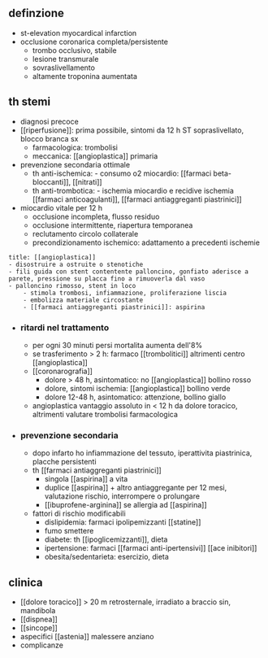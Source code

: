 ## definzione
- st-elevation myocardical infarction
- occlusione coronarica completa/persistente
	- trombo occlusivo, stabile
	- lesione transmurale
	- sovraslivellamento
	- altamente troponina aumentata

## th stemi
- diagnosi precoce
- [[riperfusione]]: prima possibile, sintomi da 12 h ST sopraslivellato, blocco branca sx
	- farmacologica: trombolisi
	- meccanica: [[angioplastica]] primaria
- prevenzione secondaria ottimale
	- th anti-ischemica: - consumo o2 miocardio: [[farmaci beta-bloccanti]], [[nitrati]]
	- th anti-trombotica: - ischemia miocardio e recidive ischemia [[farmaci anticoagulanti]], [[farmaci antiaggreganti piastrinici]]
- miocardio vitale per 12 h
	- occlusione incompleta, flusso residuo
	- occlusione intermittente, riapertura temporanea
	- reclutamento circolo collaterale
	- precondizionamento ischemico: adattamento a precedenti ischemie
```ad-golden-standard
title: [[angioplastica]]
- disostruire a ostruite o stenotiche
- fili guida con stent contentente palloncino, gonfiato aderisce a parete, pressione su placca fino a rimuoverla dal vaso
- palloncino rimosso, stent in loco
	- stimola trombosi, infiammazione, proliferazione liscia
	- embolizza materiale circostante
	- [[farmaci antiaggreganti piastrinici]]: aspirina
```
- ### ritardi nel trattamento
	- per ogni 30 minuti persi mortalita aumenta dell'8%
	- se trasferimento > 2 h: farmaco [[trombolitici]] altrimenti centro [[angioplastica]]
	- [[coronarografia]]
		- dolore > 48 h, asintomatico: no [[angioplastica]] bollino rosso
		- dolore, sintomi ischemia: [[angioplastica]] bollino verde
		- dolore 12-48 h, asintomatico: attenzione, bollino giallo
	- angioplastica vantaggio assoluto in < 12 h da dolore toracico, altrimenti valutare trombolisi farmacologica
- ### prevenzione secondaria
	- dopo infarto ho infiammazione del tessuto, iperattivita piastrinica, placche persistenti
	- th [[farmaci antiaggreganti piastrinici]]
		- singola [[aspirina]] a vita
		- duplice [[aspirina]] + altro antiaggregante per 12 mesi, valutazione rischio, interrompere o prolungare
		- [[ibuprofene-arginina]] se allergia ad [[aspirina]]
	- fattori di rischio modificabili
		- dislipidemia: farmaci ipolipemizzanti [[statine]]
		- fumo smettere
		- diabete: th [[ipoglicemizzanti]], dieta
		- ipertensione: farmaci [[farmaci anti-ipertensivi]] [[ace inibitori]]
		- obesita/sedentarieta: esercizio, dieta

## clinica
- [[dolore toracico]] > 20 m retrosternale, irradiato a braccio sin, mandibola
- [[dispnea]]
- [[sincope]]
- aspecifici [[astenia]] malessere anziano
- complicanze